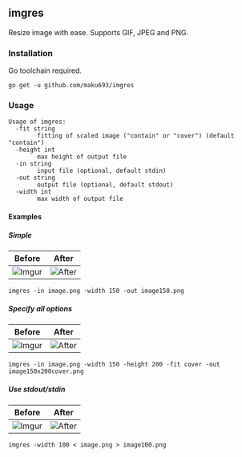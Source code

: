 ## imgres

Resize image with ease. Supports GIF, JPEG and PNG.

### Installation

Go toolchain required.

```
go get -u github.com/maku693/imgres
```

### Usage

```
Usage of imgres:
  -fit string
        fitting of scaled image ("contain" or "cover") (default "contain")
  -height int
        max height of output file
  -in string
        input file (optional, default stdin)
  -out string
        output file (optional, default stdout)
  -width int
        max width of output file
```

#### Examples

##### Simple

| Before                                    | After                                     |
| ----------------------------------------- | ----------------------------------------- |
| ![Imgur](https://i.imgur.com/jNxS9du.png) | ![After](https://i.imgur.com/brO3VE7.png) |

```
imgres -in image.png -width 150 -out image150.png
```

##### Specify all options

| Before                                    | After                                     |
| ----------------------------------------- | ----------------------------------------- |
| ![Imgur](https://i.imgur.com/jNxS9du.png) | ![After](https://i.imgur.com/NgRYQLY.png) |

```
imgres -in image.png -width 150 -height 200 -fit cover -out image150x200cover.png
```

##### Use stdout/stdin

| Before                                    | After                                     |
| ----------------------------------------- | ----------------------------------------- |
| ![Imgur](https://i.imgur.com/jNxS9du.png) | ![After](https://i.imgur.com/9MXfkfn.png) |

```
imgres -width 100 < image.png > image100.png
```
